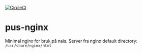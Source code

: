 [![CircleCI](https://circleci.com/gh/navikt/pus-nginx.svg?style=svg)](https://circleci.com/gh/navikt/pus-nginx)

# pus-nginx
Minimal nginx for bruk på nais. Server fra nginx default directory:  `/usr/share/nginx/html` 